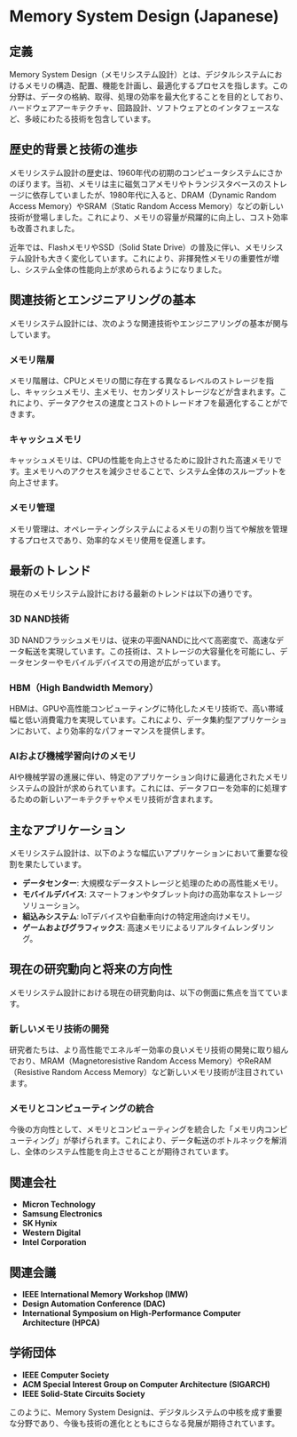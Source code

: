 # Memory System Design (Japanese)

## 定義
Memory System Design（メモリシステム設計）とは、デジタルシステムにおけるメモリの構造、配置、機能を計画し、最適化するプロセスを指します。この分野は、データの格納、取得、処理の効率を最大化することを目的としており、ハードウェアアーキテクチャ、回路設計、ソフトウェアとのインタフェースなど、多岐にわたる技術を包含しています。

## 歴史的背景と技術の進歩
メモリシステム設計の歴史は、1960年代の初期のコンピュータシステムにさかのぼります。当初、メモリは主に磁気コアメモリやトランジスタベースのストレージに依存していましたが、1980年代に入ると、DRAM（Dynamic Random Access Memory）やSRAM（Static Random Access Memory）などの新しい技術が登場しました。これにより、メモリの容量が飛躍的に向上し、コスト効率も改善されました。

近年では、FlashメモリやSSD（Solid State Drive）の普及に伴い、メモリシステム設計も大きく変化しています。これにより、非揮発性メモリの重要性が増し、システム全体の性能向上が求められるようになりました。

## 関連技術とエンジニアリングの基本
メモリシステム設計には、次のような関連技術やエンジニアリングの基本が関与しています。

### メモリ階層
メモリ階層は、CPUとメモリの間に存在する異なるレベルのストレージを指し、キャッシュメモリ、主メモリ、セカンダリストレージなどが含まれます。これにより、データアクセスの速度とコストのトレードオフを最適化することができます。

### キャッシュメモリ
キャッシュメモリは、CPUの性能を向上させるために設計された高速メモリです。主メモリへのアクセスを減少させることで、システム全体のスループットを向上させます。

### メモリ管理
メモリ管理は、オペレーティングシステムによるメモリの割り当てや解放を管理するプロセスであり、効率的なメモリ使用を促進します。

## 最新のトレンド
現在のメモリシステム設計における最新のトレンドは以下の通りです。

### 3D NAND技術
3D NANDフラッシュメモリは、従来の平面NANDに比べて高密度で、高速なデータ転送を実現しています。この技術は、ストレージの大容量化を可能にし、データセンターやモバイルデバイスでの用途が広がっています。

### HBM（High Bandwidth Memory）
HBMは、GPUや高性能コンピューティングに特化したメモリ技術で、高い帯域幅と低い消費電力を実現しています。これにより、データ集約型アプリケーションにおいて、より効率的なパフォーマンスを提供します。

### AIおよび機械学習向けのメモリ
AIや機械学習の進展に伴い、特定のアプリケーション向けに最適化されたメモリシステムの設計が求められています。これには、データフローを効率的に処理するための新しいアーキテクチャやメモリ技術が含まれます。

## 主なアプリケーション
メモリシステム設計は、以下のような幅広いアプリケーションにおいて重要な役割を果たしています。

- **データセンター**: 大規模なデータストレージと処理のための高性能メモリ。
- **モバイルデバイス**: スマートフォンやタブレット向けの高効率なストレージソリューション。
- **組込みシステム**: IoTデバイスや自動車向けの特定用途向けメモリ。
- **ゲームおよびグラフィックス**: 高速メモリによるリアルタイムレンダリング。

## 現在の研究動向と将来の方向性
メモリシステム設計における現在の研究動向は、以下の側面に焦点を当てています。

### 新しいメモリ技術の開発
研究者たちは、より高性能でエネルギー効率の良いメモリ技術の開発に取り組んでおり、MRAM（Magnetoresistive Random Access Memory）やReRAM（Resistive Random Access Memory）など新しいメモリ技術が注目されています。

### メモリとコンピューティングの統合
今後の方向性として、メモリとコンピューティングを統合した「メモリ内コンピューティング」が挙げられます。これにより、データ転送のボトルネックを解消し、全体のシステム性能を向上させることが期待されています。

## 関連会社
- **Micron Technology**
- **Samsung Electronics**
- **SK Hynix**
- **Western Digital**
- **Intel Corporation**

## 関連会議
- **IEEE International Memory Workshop (IMW)**
- **Design Automation Conference (DAC)**
- **International Symposium on High-Performance Computer Architecture (HPCA)**

## 学術団体
- **IEEE Computer Society**
- **ACM Special Interest Group on Computer Architecture (SIGARCH)**
- **IEEE Solid-State Circuits Society**

このように、Memory System Designは、デジタルシステムの中核を成す重要な分野であり、今後も技術の進化とともにさらなる発展が期待されています。